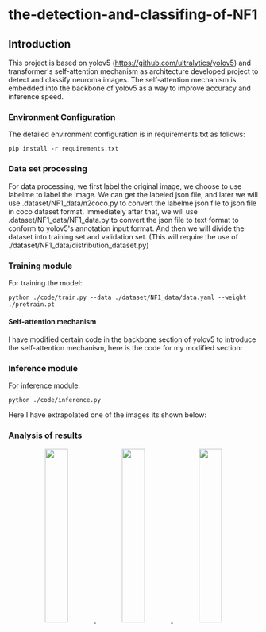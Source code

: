 # the-detection-and-classifing-of-NF1


## Introduction


This project is based on yolov5 (https://github.com/ultralytics/yolov5) and transformer's self-attention mechanism as architecture developed project to detect and classify neuroma images. The self-attention mechanism is embedded into the backbone of yolov5 as a way to improve accuracy and inference speed.

### Environment Configuration


The detailed environment configuration is in requirements.txt as follows:

```shell
pip install -r requirements.txt
```


### Data set processing

For data processing, we first label the original image, we choose to use labelme to label the image. We can get the labeled json file, and later we will use .dataset/NF1_data/n2coco.py to convert the labelme json file to json file in coco dataset format. Immediately after that, we will use .dataset/NF1_data/NF1_data.py to convert the json file to text format to conform to yolov5's annotation input format. And then we will divide the dataset into training set and validation set. (This will require the use of  ./dataset/NF1_data/distribution_dataset.py)

### Training module

For training the model:

```shell
python ./code/train.py --data ./dataset/NF1_data/data.yaml --weight ./pretrain.pt
```


#### Self-attention mechanism

I have modified certain code in the backbone section of yolov5 to introduce the self-attention mechanism, here is the code for my modified section:



### Inference module

For inference module:

```shell
python ./code/inference.py
```
Here I have extrapolated one of the images its shown below:


### Analysis of results

</div>
<div align="center">
    <a href="./">
        <img src="/xxs-out-test003.jpg" width = "30%"/>
        <img src="assets/v2-xs-out-test003.jpg" width = "30%"/>
        <img src="assets/v2-s-out-test003.jpg" width = "30%"/>
    </a>
</div>
